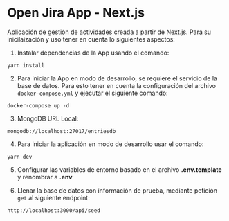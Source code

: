 # Open Jira App - Next.js

Aplicación de gestión de actividades creada a partir de Next.js. Para su inicilaización y uso tener en cuenta lo siguientes aspectos:

1. Instalar dependencias de la App usando el comando:

```
yarn install
```

2. Para iniciar la App en modo de desarrollo, se requiere el servicio de la base de datos. Para esto tener en cuenta la configuración del archivo `docker-compose.yml` y ejecutar el siguiente comando:

```
docker-compose up -d
```

3. MongoDB URL Local:

```
mongodb://localhost:27017/entriesdb
```

4. Para iniciar la aplicación en modo de desarrollo usar el comando:

```
yarn dev
```

5. Configurar las variables de entorno basado en el archivo __.env.template__ y renombrar a __.env__

6. Llenar la base de datos con información de prueba, mediante petición `get` al siguiente endpoint:
```
http://localhost:3000/api/seed
```